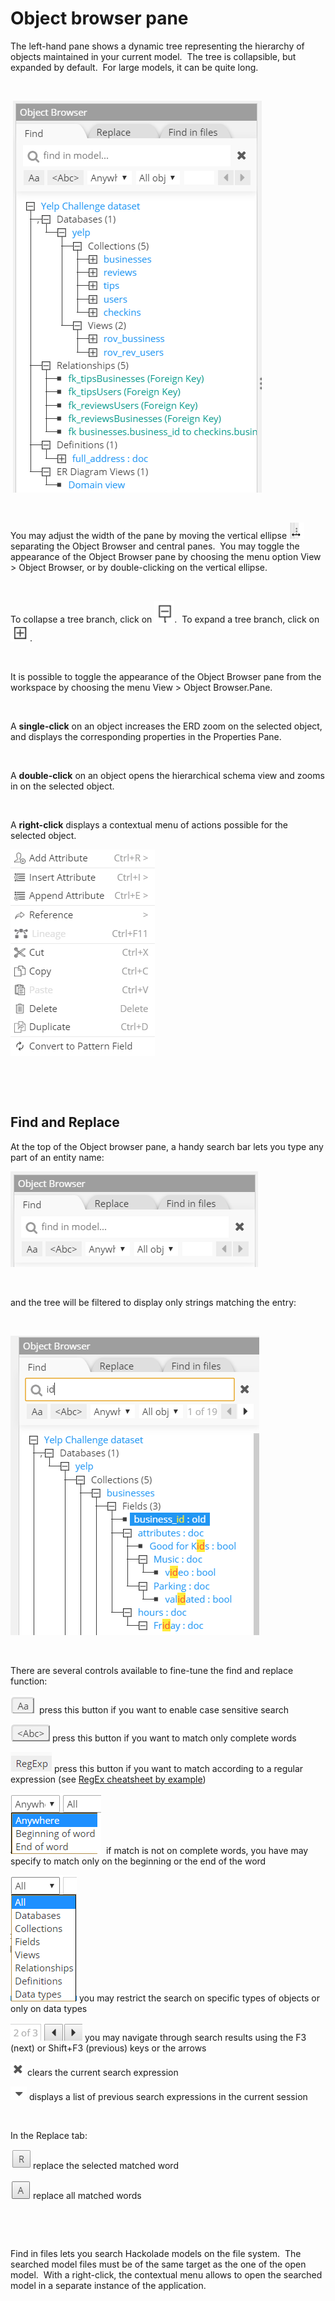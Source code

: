 # Object browser pane

The left-hand pane shows a dynamic tree representing the hierarchy of objects maintained in your current model.&nbsp; The tree is collapsible, but expanded by default.&nbsp; For large models, it can be quite long.

&nbsp;

&nbsp;![Object browser](<lib/Object%20browser.png>)

&nbsp;

You may adjust the width of the pane by moving the vertical ellipse ![Central pane - ellipse hovered](<lib/Central%20pane%20-%20ellipse%20hovered.png>)separating the Object Browser and central panes.&nbsp; You may toggle the appearance of the Object Browser pane by choosing the menu option View \> Object Browser, or by double-clicking on the vertical ellipse.

&nbsp;

To collapse a tree branch, click on ![Object browser - Minus](<lib/Object%20browser%20-%20Minus.png>).&nbsp; To expand a tree branch, click on ![Object browser - Plus](<lib/Object%20browser%20-%20Plus.png>).

&nbsp;

It is possible to toggle the appearance of the Object Browser pane from the workspace by choosing the menu View \> Object Browser.Pane.

&nbsp;

A **single-click** on an object increases the ERD zoom on the selected object, and displays the corresponding properties in the Properties Pane.

&nbsp;

A **double-click** on an object opens the hierarchical schema view and zooms in on the selected object.

&nbsp;

A **right-click** displays a contextual menu of actions possible for the selected object.

![Object browser - contextual menu](<lib/Object%20browser%20-%20contextual%20menu.png>)

&nbsp;

&nbsp;

## Find and Replace

At the top of the Object browser pane, a handy search bar lets you type any part of an entity name:

![Object browser - search box](<lib/Object%20browser%20-%20search%20box.png>)

&nbsp;

and the tree will be filtered to display only strings matching the entry:

&nbsp;

![Object browser - search and filter results](<lib/Object%20browser%20-%20search%20and%20filter%20results.png>)

&nbsp;

There are several controls available to fine-tune the find and replace function:

![Find - Case sensitive](<lib/Find%20-%20Case%20sensitive.png>)&nbsp; press this button if you want to enable case sensitive search

![Find - complete word](<lib/Find%20-%20complete%20word.png>) press this button if you want to match only complete words

![Find - Regular Expression](<lib/Find%20-%20Regular%20Expression.png>) press this button if you want to match according to a regular expression (see [RegEx cheatsheet by example](<https://medium.com/factory-mind/regex-tutorial-a-simple-cheatsheet-by-examples-649dc1c3f285> "target=\"\_blank\""))

![Find - word part](<lib/Find%20-%20word%20part.png>)&nbsp; if match is not on complete words, you have may specify to match only on the beginning or the end of the word

![Find - object type](<lib/Find%20-%20object%20type.png>) you may restrict the search on specific types of objects or only on data types

![Find - navigation](<lib/Find%20-%20navigation.png>) you may navigate through search results using the F3 (next) or Shift+F3 (previous) keys or the arrows

![Find - clear search expression](<lib/Find%20-%20clear%20search%20expression.png>) clears the current search expression

![Find - search history](<lib/Find%20-%20search%20history.png>) displays a list of previous search expressions in the current session

&nbsp;

In the Replace tab:

![Find - replace matched](<lib/Find%20-%20replace%20matched.png>) replace the selected matched word

![Find - replace all matched](<lib/Find%20-%20replace%20all%20matched.png>) replace all matched words

&nbsp;

&nbsp;

Find in files lets you search Hackolade models on the file system.&nbsp; The searched model files must be of the same target as the one of the open model.&nbsp; With a right-click, the contextual menu allows to open the searched model in a separate instance of the application.

